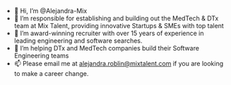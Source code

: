 - 👋 Hi, I’m @Alejandra-Mix
- 👀 I’m responsible for establishing and building out the MedTech & DTx team at Mix Talent, providing innovative Startups & SMEs with top talent
- 🌱 I’m award-winning recruiter with over 15 years of experience in leading engineering and software searches.
- 💞️ I’m helping DTx and MedTech companies build their Software Engineering teams
- 📫 Please email me at alejandra.roblin@mixtalent.com if you are looking to make a career change.

<!---
Alejandra-Mix/Alejandra-Mix is a ✨ special ✨ repository because its `README.md` (this file) appears on your GitHub profile.
You can click the Preview link to take a look at your changes.
--->
